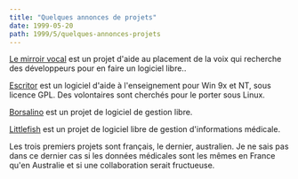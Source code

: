 ```yaml
---
title: "Quelques annonces de projets"
date: 1999-05-20
path: 1999/5/quelques-annonces-projets
---
```


<P><A HREF="http://www.linux-france.org/prj/sev/">Le mirroir vocal</A>
est un projet d'aide au placement de la voix qui recherche des
développeurs pour en faire un logiciel libre..</P>

<P><A HREF="http://www.linux-france.org/prj/escritor/">Escritor</A>
est un logiciel d'aide à l'enseignement pour Win 9x et NT,
sous licence GPL. Des volontaires sont cherchés pour le porter
sous Linux.</P>

<P><A HREF="http://www.linux-france.org/prj/borsalino/">Borsalino</A>
est un projet de logiciel de gestion libre.</P>

<P><A HREF="http://www.littlefish.au.com/">Littlefish</A>
est un projet de logiciel libre de gestion d'informations médicale.</P>

<P>Les trois premiers projets sont français, le dernier, australien.
Je ne sais pas dans ce dernier cas si les données médicales sont
les mêmes en France qu'en Australie et si une collaboration serait
fructueuse.</P>


